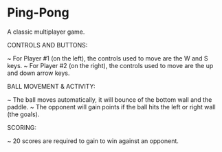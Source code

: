 # Ping-Pong
A classic multiplayer game.

CONTROLS AND BUTTONS:

~ For Player #1 (on the left), the controls used to move are the W and S keys.
~ For Player #2 (on the right), the controls used to move are the up and down arrow keys.


BALL MOVEMENT & ACTIVITY:

~ The ball moves automatically, it will bounce of the bottom wall and the paddle.
~ The opponent will gain points if the ball hits the left or right wall (the goals).


SCORING:

~ 20 scores are required to gain to win against an opponent.
